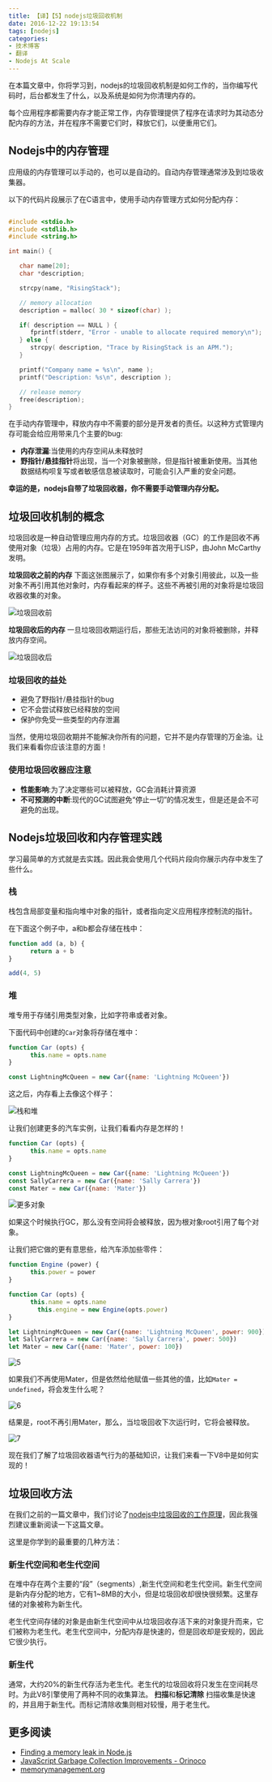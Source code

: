 ```yaml
---
title: 【译】【5】nodejs垃圾回收机制
date: 2016-12-22 19:13:54
tags: [nodejs]
categories:
- 技术博客
- 翻译
- Nodejs At Scale
---
```


在本篇文章中，你将学习到，nodejs的垃圾回收机制是如何工作的，当你编写代码时，后台都发生了什么，以及系统是如何为你清理内存的。

每个应用程序都需要内存才能正常工作，内存管理提供了程序在请求时为其动态分配内存的方法，并在程序不需要它们时，释放它们，以便重用它们。

<!--more-->

## Nodejs中的内存管理

应用级的内存管理可以手动的，也可以是自动的。自动内存管理通常涉及到垃圾收集器。

以下的代码片段展示了在C语言中，使用手动内存管理方式如何分配内存：

```c

#include <stdio.h>
#include <stdlib.h>
#include <string.h>

int main() {

   char name[20];
   char *description;

   strcpy(name, "RisingStack");

   // memory allocation
   description = malloc( 30 * sizeof(char) );

   if( description == NULL ) {
      fprintf(stderr, "Error - unable to allocate required memory\n");
   } else {
      strcpy( description, "Trace by RisingStack is an APM.");
   }

   printf("Company name = %s\n", name );
   printf("Description: %s\n", description );

   // release memory
   free(description);
}

```

在手动内存管理中，释放内存中不需要的部分是开发者的责任。以这种方式管理内存可能会给应用带来几个主要的bug:

* **内存泄漏**:当使用的内存空间从未释放时
* **野指针/悬挂指针**将出现，当一个对象被删除，但是指针被重新使用。当其他数据结构呗复写或者敏感信息被读取时，可能会引入严重的安全问题。

**幸运的是，nodejs自带了垃圾回收器，你不需要手动管理内存分配。**

## 垃圾回收机制的概念
垃圾回收是一种自动管理应用内存的方式。垃圾回收器（GC）的工作是回收不再使用对象（垃圾）占用的内存。它是在1959年首次用于LISP，由John McCarthy发明。

**垃圾回收之前的内存**
下面这张图展示了，如果你有多个对象引用彼此，以及一些对象不再引用其他对象时，内存看起来的样子。这些不再被引用的对象将是垃圾回收器收集的对象。

![垃圾回收前](http://7xt3oh.com2.z0.glb.clouddn.com/blog/Node_js_Garbage_Collection_Explained_-_Node_js_at_Scale____RisingStack.png)

**垃圾回收后的内存**
一旦垃圾回收期运行后，那些无法访问的对象将被删除，并释放内存空间。

![垃圾回收后](http://7xt3oh.com2.z0.glb.clouddn.com/blog/Node_js_Garbage_Collection_Explained_-_Node_js_at_Scale____RisingStack2.png)

### 垃圾回收的益处
* 避免了野指针/悬挂指针的bug
* 它不会尝试释放已经释放的空间
* 保护你免受一些类型的内存泄漏

当然，使用垃圾回收期并不能解决你所有的问题，它并不是内存管理的万金油。让我们来看看你应该注意的方面！

### 使用垃圾回收器应注意
* **性能影响**:为了决定哪些可以被释放，GC会消耗计算资源
* **不可预测的中断**:现代的GC试图避免“停止一切”的情况发生，但是还是会不可避免的出现。

## Nodejs垃圾回收和内存管理实践
学习最简单的方式就是去实践。因此我会使用几个代码片段向你展示内存中发生了些什么。

### 栈
栈包含局部变量和指向堆中对象的指针，或者指向定义应用程序控制流的指针。

在下面这个例子中，a和b都会存储在栈中：

```js
function add (a, b) {  
	  return a + b
}

add(4, 5)  
```

### 堆
堆专用于存储引用类型对象，比如字符串或者对象。

下面代码中创建的`Car`对象将存储在堆中：

```js
function Car (opts) {  
	  this.name = opts.name
}

const LightningMcQueen = new Car({name: 'Lightning McQueen'})
```

这之后，内存看上去像这个样子：

![栈和堆](http://7xt3oh.com2.z0.glb.clouddn.com/blog/Node_js_Garbage_Collection_Explained_-_Node_js_at_Scale____RisingStack3.png)

让我们创建更多的汽车实例，让我们看看内存是怎样的！

```js
function Car (opts) {  
	  this.name = opts.name
}

const LightningMcQueen = new Car({name: 'Lightning McQueen'})  
const SallyCarrera = new Car({name: 'Sally Carrera'})  
const Mater = new Car({name: 'Mater'})  
```

![更多对象](http://7xt3oh.com2.z0.glb.clouddn.com/blog/Node_js_Garbage_Collection_Explained_-_Node_js_at_Scale____RisingStack4.png)

如果这个时候执行GC，那么没有空间将会被释放，因为根对象root引用了每个对象。

让我们把它做的更有意思些，给汽车添加些零件：

```js
function Engine (power) {  
	  this.power = power
}

function Car (opts) {  
	  this.name = opts.name
	    this.engine = new Engine(opts.power)
}

let LightningMcQueen = new Car({name: 'Lightning McQueen', power: 900})  
let SallyCarrera = new Car({name: 'Sally Carrera', power: 500})  
let Mater = new Car({name: 'Mater', power: 100})
```

![5](http://7xt3oh.com2.z0.glb.clouddn.com/blog/Node_js_Garbage_Collection_Explained_-_Node_js_at_Scale____RisingStack5.png)

如果我们不再使用Mater，但是依然给他赋值一些其他的值，比如`Mater = undefined`，将会发生什么呢？

![6](http://7xt3oh.com2.z0.glb.clouddn.com/blog/Node_js_Garbage_Collection_Explained_-_Node_js_at_Scale____RisingStack6.png)

结果是，root不再引用Mater，那么，当垃圾回收下次运行时，它将会被释放。

![7](http://7xt3oh.com2.z0.glb.clouddn.com/blog/Node_js_Garbage_Collection_Explained_-_Node_js_at_Scale____RisingStack7.png)

现在我们了解了垃圾回收器语气行为的基础知识，让我们来看一下V8中是如何实现的！

## 垃圾回收方法

在我们之前的一篇文章中，我们讨论了[nodejs中垃圾回收的工作原理](https://blog.risingstack.com/finding-a-memory-leak-in-node-js/)，因此我强烈建议重新阅读一下这篇文章。

这里是你学到的最重要的几种方法：

### 新生代空间和老生代空间
在堆中存在两个主要的“段”（segments）,新生代空间和老生代空间。新生代空间是新内存分配的地方，它有1~8MB的大小，但是垃圾回收却很快很频繁。这里存储的对象被称为新生代。


老生代空间存储的对象是由新生代空间中从垃圾回收存活下来的对象提升而来，它们被称为老生代。老生代空间中，分配内存是快速的，但是回收却是安规的，因此它很少执行。

### 新生代
通常，大约20%的新生代存活为老生代。老生代的垃圾回收将只发生在空间耗尽时。为此V8引擎使用了两种不同的收集算法。
**扫描**和**标记清除**
扫描收集是快速的，并且用于新生代。而标记清除收集则相对较慢，用于老生代。

## 更多阅读

* [Finding a memory leak in Node.js](https://blog.risingstack.com/finding-a-memory-leak-in-node-js/)
* [JavaScript Garbage Collection Improvements - Orinoco](https://blog.risingstack.com/javascript-garbage-collection-orinoco/)
* [memorymanagement.org](http://www.memorymanagement.org/)

